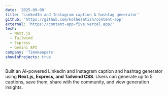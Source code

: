 ```yaml
---
date: '2025-09-08'
title: 'LinkedIn and Instagram caption & hashtag generator'
github: 'https://github.com/kolhesatish/content-app'
external: 'https://content-app-five.vercel.app/'
tech:
  - Next.js
  - Tailwind
  - Express
  - Gemini API
company: 'Timekeepers'
showInProjects: true
---
```


Built an AI-powered LinkedIn and Instagram caption and hashtag generator using **Next.js, Express, and Tailwind CSS**. Users can generate up to 5 captions, save them, share with the community, and view generation insights.
